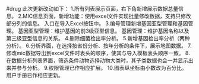 #drug
此次更新改动如下：
1.所有列表展示页面，右下角新增展示数据总量信息。
2.MIC信息页面，新增功能：使用excel文件实现批量修改数据，支持只修改部分列的信息。
  入口在导入Excel按钮中。
3.编号管理新增基因亚型管理和基因管理。
  基因亚型管理：维护基因的前3级亚型信息。
  基因管理：维护基因名称以及第三级亚型信息的关系。
4.删除细菌检出率分析。
5.新增基因检出率分析（两种分析）。
6.分析界面，在选择按省份分析、按年分析的条件下，展示地图数据。
7.修改mic数据导出到excel文件时表头的顺序，使其与导入模板表头顺序一致。
8.在数据分析列表界面，筛选条件动物选择动物大类时，其子类数据也会一并显示出来并参与分析。
9.权限管理已作相应扩展。
10.图表纵坐标由小数改为百分比。
用户手册已作相应更新。
